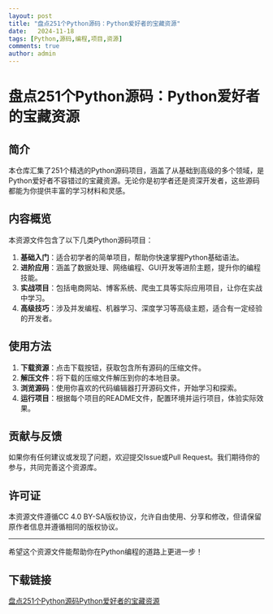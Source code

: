 ```yaml
---
layout: post
title: "盘点251个Python源码：Python爱好者的宝藏资源"
date:   2024-11-18
tags: [Python,源码,编程,项目,资源]
comments: true
author: admin
---
```

# 盘点251个Python源码：Python爱好者的宝藏资源

## 简介

本仓库汇集了251个精选的Python源码项目，涵盖了从基础到高级的多个领域，是Python爱好者不容错过的宝藏资源。无论你是初学者还是资深开发者，这些源码都能为你提供丰富的学习材料和灵感。

## 内容概览

本资源文件包含了以下几类Python源码项目：

1. **基础入门**：适合初学者的简单项目，帮助你快速掌握Python基础语法。
2. **进阶应用**：涵盖了数据处理、网络编程、GUI开发等进阶主题，提升你的编程技能。
3. **实战项目**：包括电商网站、博客系统、爬虫工具等实际应用项目，让你在实战中学习。
4. **高级技巧**：涉及并发编程、机器学习、深度学习等高级主题，适合有一定经验的开发者。

## 使用方法

1. **下载资源**：点击下载按钮，获取包含所有源码的压缩文件。
2. **解压文件**：将下载的压缩文件解压到你的本地目录。
3. **浏览源码**：使用你喜欢的代码编辑器打开源码文件，开始学习和探索。
4. **运行项目**：根据每个项目的README文件，配置环境并运行项目，体验实际效果。

## 贡献与反馈

如果你有任何建议或发现了问题，欢迎提交Issue或Pull Request。我们期待你的参与，共同完善这个资源库。

## 许可证

本资源文件遵循CC 4.0 BY-SA版权协议，允许自由使用、分享和修改，但请保留原作者信息并遵循相同的版权协议。

---

希望这个资源文件能帮助你在Python编程的道路上更进一步！

## 下载链接

[盘点251个Python源码Python爱好者的宝藏资源](https://pan.quark.cn/s/1dbf3667e3b5)